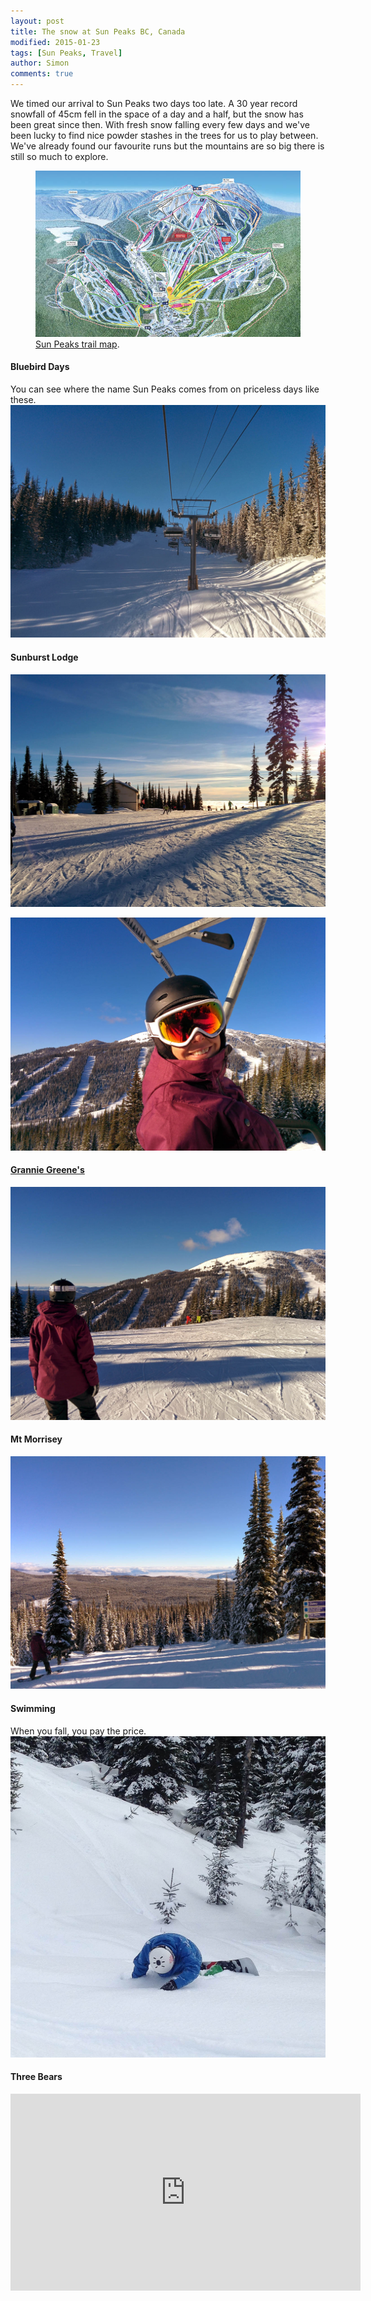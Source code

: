 ```yaml
---
layout: post
title: The snow at Sun Peaks BC, Canada
modified: 2015-01-23
tags: [Sun Peaks, Travel]
author: Simon
comments: true
---
```


We timed our arrival to Sun Peaks two days too late. A 30 year record snowfall of 45cm fell in the space of a day and a half, but the snow has been great since then. With fresh snow falling every few days and we've been lucky to find nice powder stashes in the trees for us to play between. We've already found our favourite runs but the mountains are so big there is still so much to explore. 

<figure>
<a href="http://www.sunpeaksresort.com/winter/interactive-maps/alpine"><img src="../images/2014-15-Sun-Peaks-Resort-Alpine-Map.jpg" alt=""></a>
	<figcaption><a href="http://www.sunpeaksresort.com/winter/interactive-maps/alpine" title="Sun Peaks trail map">Sun Peaks trail map</a>.</figcaption>
</figure>

#### Bluebird Days
You can see where the name Sun Peaks comes from on priceless days like these.
![Sun Peaks](../images/IMG_20150111_144106.jpg)

#### Sunburst Lodge
![Sun Peaks](../images/IMG_20150111_144313.jpg)

![Sun Peaks](../images/IMG_20150120_103629.jpg)

#### <a href="http://en.wikipedia.org/wiki/Nancy_Greene" target="_blank">Grannie Greene's</a>
![Sun Peaks](../images/IMG_20150120_103823.jpg)

#### Mt Morrisey
![Sun Peaks](../images/IMG_20150120_112811.jpg)

#### Swimming
When you fall, you pay the price.
![Sun Peaks](../images/IMG_0717.jpg)


#### Three Bears
<iframe width="560" height="315" src="https://www.youtube.com/embed/RVBuH0WsDOE?rel=0&showinfo=0&autohide=1" frameborder="0" allowfullscreen></iframe>